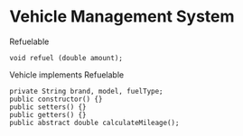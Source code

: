 # Vehicle Management System

Refuelable

    void refuel (double amount);

Vehicle implements Refuelable

    private String brand, model, fuelType;
    public constructor() {}
    public setters() {}
    public getters() {}
    public abstract double calculateMileage();
